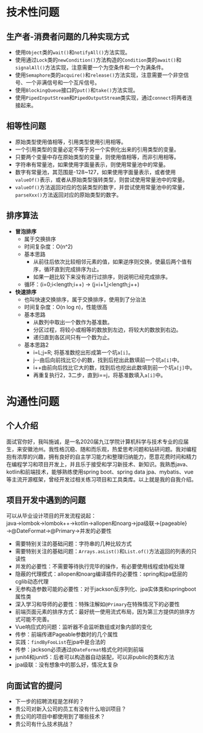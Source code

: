 # 技术性问题

## 生产者-消费者问题的几种实现方式

* 使用`Object`类的`wait()`和`notifyAll()`方法实现。
* 使用通过`Lock`类的`newCondition()`方法构造的`Condition`类的`await()`和`signalAll()`方法实现，注意需要一个为空条件和一个为满条件。
* 使用`Semaphore`类的`acquire()`和`release()`方法实现，注意需要一个非空信号、一个非满信号和一个互斥信号。
* 使用`BlockingQueue`接口的`put()`和`take()`方法实现。
* 使用`PipedInputStream`和`PipedOutputStream`类实现，通过`connect`将两者连接起来。

## 相等性问题

* 原始类型使用值相等，引用类型使用引用相等。
* 一个引用类型的变量必定不等于另一个实例化出来的引用类型的变量。
* 只要两个变量中存在原始类型的变量，则使用值相等，而非引用相等。
* 字符串有常量池，如果使用字面量表示，则使用常量池中的常量。
* 数字有常量池，其范围是-128~127，如果使用字面量表示，或者使用`valueOf()`表示，或者从原始类型强转类型，则尝试使用常量池中的常量。
* `valueOf()`方法返回对应的包装类型的数字，并尝试使用常量池中的常量，`parseXxx()`方法返回对应的原始类型的数字。

## 排序算法

* **冒泡排序**
  * 属于交换排序
  * 时间复杂度：O(n^2)
  * 基本思路
    * 从前往后依次比较相邻元素的值，如果逆序则交换，使最后两个值有序，循环直到完成排序为止。
    * 如果一趟比较下来没有进行过排序，则说明已经完成排序。
  * 循环：(i=0;i<length;i++) -> (j=i+1,j<length;j++)
* **快速排序**
  * 也叫快速交换排序，属于交换排序，使用到了分治法
  * 时间复杂度：O(n log n)，性能很高
  * 基本思路
    * 从数列中取出一个数作为基准数。
    * 分区过程，将较小或相等的数放到左边，将较大的数放到右边。
    * 递归直到各区间只有一个数为止。
  * 基本思路2
    * i=L;j=R; 将基准数挖出形成第一个坑`a[i]`。
    * j--由后向前找比它小的数，找到后挖出此数填前一个坑`a[i]`中。
    * i++由前向后找比它大的数，找到后也挖出此数填到前一个坑`a[j]`中。
    * 再重复执行2，3二步，直到i==j，将基准数填入`a[i]`中。

# 沟通性问题

## 个人介绍

面试官你好，我叫施诚，是一名2020届九江学院计算机科学与技术专业的应届生，来安徽池州。我性格沉稳、随和而乐观，热爱思考问题和钻研问题。我对编程抱有浓厚的兴趣，拥有良好的自主学习能力和整理归纳能力，愿意花费时间和精力在编程学习和项目开发上，并且乐于接受和学习新技术、新知识。我熟悉java、kotlin和前端技术，能够熟练使用spring boot、spring data jpa、mybatis、vue等主流开源框架，曾经开发过相关练习项目和工具类库。以上就是我的自我介绍。

## 项目开发中遇到的问题

可以从毕业设计项目的开发流程说起：
java→lombok→lombok++→kotlin→allopen和noarg→jpa级联→{pageable}→@DateFormat→@Primary→并发的必要性

* 需要特别关注的基础问题：字符串的几种比较方式
* 需要特别关注的基础问题：`Arrays.asList()`和`List.of()`方法返回的列表的只读性
* 并发的必要性：不需要等待执行完毕的操作，有必要使用线程或协程处理
* 隐蔽的代理模式：allopen和noarg编译插件的必要性：spring和jpa低层的cglib动态代理
* 无参构造参数可能的必要性：对于jackson反序列化、jpa实体类和springboot属性类
* 深入学习和导师的必要性：特殊注解如`@Primary`在特殊情况下的必要性
* 前端页面元素的排序方式：最好统一使用流式布局，因为第三方提供的排序方式可能不完善。
* Vue响应式的问题：监听器不会监听数组或对象内部的变化
* 传参：前端传递Pageable参数时的几个属性
* 实践：`findByFooList`在jpa中是合法的
* 传参：jackson必须通过`@DateFormat`格式化时间到前端
* junit4和junit5：后者可以构造器自动装配，可以非public的类和方法
* jpa级联：没有想象中的那么好，情况太复杂

## 向面试官的提问

* 下一步的招聘流程是怎样的？
* 贵公司对新入公司的员工有没有什么培训项目？
* 贵公司的项目中都使用到了哪些技术？
* 贵公司有什么技术挑战？


